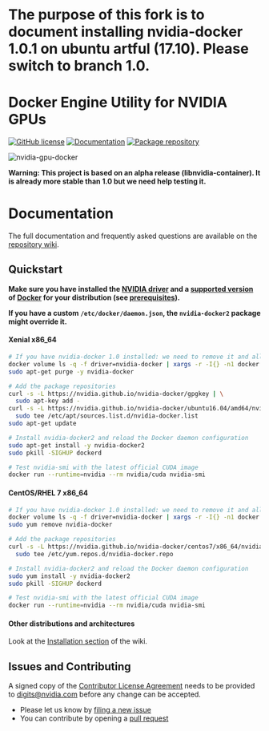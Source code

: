 # The purpose of this fork is to document installing nvidia-docker 1.0.1 on ubuntu artful (17.10).  Please switch to branch 1.0.




# Docker Engine Utility for NVIDIA GPUs

[![GitHub license](https://img.shields.io/badge/license-New%20BSD-blue.svg?style=flat-square)](https://raw.githubusercontent.com/NVIDIA/nvidia-docker/master/LICENSE)
[![Documentation](https://img.shields.io/badge/documentation-wiki-blue.svg?style=flat-square)](https://github.com/NVIDIA/nvidia-docker/wiki)
[![Package repository](https://img.shields.io/badge/packages-repository-b956e8.svg?style=flat-square)](https://nvidia.github.io/nvidia-docker)

![nvidia-gpu-docker](https://cloud.githubusercontent.com/assets/3028125/12213714/5b208976-b632-11e5-8406-38d379ec46aa.png)

**Warning: This project is based on an alpha release (libnvidia-container). It is already more stable than 1.0 but we need help testing it.**

# Documentation

The full documentation and frequently asked questions are available on the [repository wiki](https://github.com/NVIDIA/nvidia-docker/wiki).  

## Quickstart

**Make sure you have installed the [NVIDIA driver](https://github.com/NVIDIA/nvidia-docker/wiki/Frequently-Asked-Questions#how-do-i-install-the-nvidia-driver) and a [supported version](https://github.com/NVIDIA/nvidia-docker/wiki/Frequently-Asked-Questions#which-docker-packages-are-supported) of [Docker](https://docs.docker.com/engine/installation/) for your distribution (see [prerequisites](https://github.com/NVIDIA/nvidia-docker/wiki/Installation-(version-2.0)#prerequisites)).**

**If you have a custom `/etc/docker/daemon.json`, the `nvidia-docker2` package might override it.**  

#### Xenial x86_64
```sh
# If you have nvidia-docker 1.0 installed: we need to remove it and all existing GPU containers
docker volume ls -q -f driver=nvidia-docker | xargs -r -I{} -n1 docker ps -q -a -f volume={} | xargs -r docker rm -f
sudo apt-get purge -y nvidia-docker

# Add the package repositories
curl -s -L https://nvidia.github.io/nvidia-docker/gpgkey | \
  sudo apt-key add -
curl -s -L https://nvidia.github.io/nvidia-docker/ubuntu16.04/amd64/nvidia-docker.list | \
  sudo tee /etc/apt/sources.list.d/nvidia-docker.list
sudo apt-get update

# Install nvidia-docker2 and reload the Docker daemon configuration
sudo apt-get install -y nvidia-docker2
sudo pkill -SIGHUP dockerd

# Test nvidia-smi with the latest official CUDA image
docker run --runtime=nvidia --rm nvidia/cuda nvidia-smi
```

#### CentOS/RHEL 7 x86_64

```sh
# If you have nvidia-docker 1.0 installed: we need to remove it and all existing GPU containers
docker volume ls -q -f driver=nvidia-docker | xargs -r -I{} -n1 docker ps -q -a -f volume={} | xargs -r docker rm -f
sudo yum remove nvidia-docker

# Add the package repositories
curl -s -L https://nvidia.github.io/nvidia-docker/centos7/x86_64/nvidia-docker.repo | \
  sudo tee /etc/yum.repos.d/nvidia-docker.repo

# Install nvidia-docker2 and reload the Docker daemon configuration
sudo yum install -y nvidia-docker2
sudo pkill -SIGHUP dockerd

# Test nvidia-smi with the latest official CUDA image
docker run --runtime=nvidia --rm nvidia/cuda nvidia-smi
```

#### Other distributions and architectures

Look at the [Installation section](https://github.com/nvidia/nvidia-docker/wiki/Installation-(version-2.0)) of the wiki.

## Issues and Contributing

A signed copy of the [Contributor License Agreement](https://raw.githubusercontent.com/NVIDIA/nvidia-docker/master/CLA) needs to be provided to <a href="mailto:digits@nvidia.com">digits@nvidia.com</a> before any change can be accepted.

* Please let us know by [filing a new issue](https://github.com/NVIDIA/nvidia-docker/issues/new)
* You can contribute by opening a [pull request](https://help.github.com/articles/using-pull-requests/)

